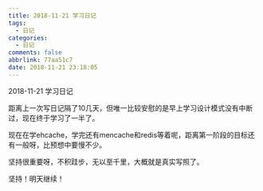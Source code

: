 ```yaml
---
title: 2018-11-21 学习日记
tags:
  - 日记
categories:
  - 日记
comments: false
abbrlink: 77aa51c7
date: 2018-11-21 23:18:05
---
```


2018-11-21 学习日记

<!-- more -->

距离上一次写日记隔了10几天，但唯一比较安慰的是早上学习设计模式没有中断过，现在终于学习了一半了。

现在在学ehcache，学完还有mencache和redis等着呢，距离第一阶段的目标还有一般呀，比预想中要慢不少。

坚持很重要呀，不积跬步，无以至千里，大概就是真实写照了。

坚持！明天继续！
